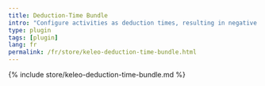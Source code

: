 ```yaml
---
title: Deduction-Time Bundle
intro: "Configure activities as deduction times, resulting in negative durations"
type: plugin
tags: [plugin]
lang: fr
permalink: /fr/store/keleo-deduction-time-bundle.html
---
```


{% include store/keleo-deduction-time-bundle.md %}
